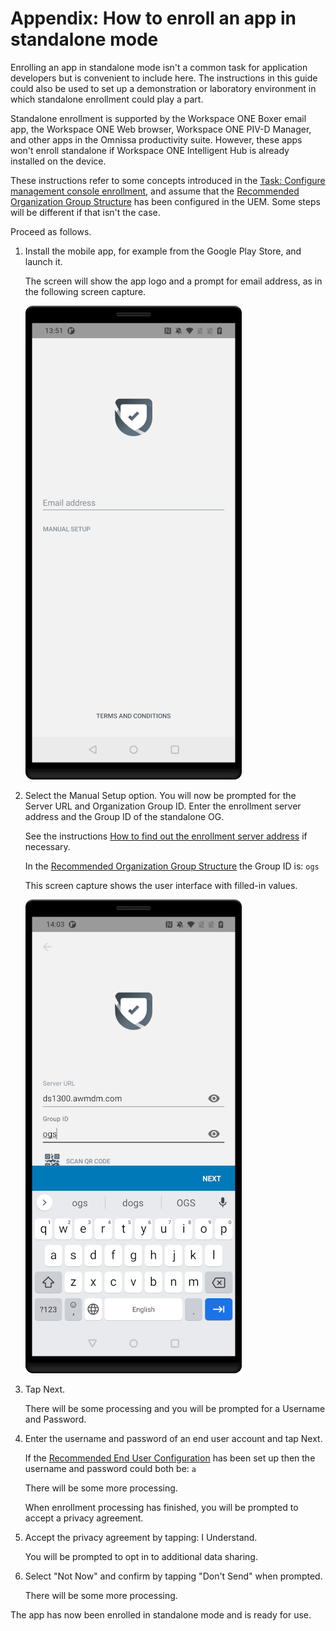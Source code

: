 # Appendix: How to enroll an app in standalone mode
Enrolling an app in standalone mode isn't a common task for application
developers but is convenient to include here. The instructions in this guide
could also be used to set up a demonstration or laboratory environment in which
standalone enrollment could play a part.

Standalone enrollment is supported by the Workspace ONE Boxer email app, the
Workspace ONE Web browser, Workspace ONE PIV-D Manager, and other apps in the
Omnissa productivity suite. However, these apps won't enroll standalone if
Workspace ONE Intelligent Hub is already installed on the device.

These instructions refer to some concepts introduced in the
[Task: Configure management console enrollment](../03Task_Configure-management-console-enrollment/readme.md),
and assume that the [Recommended Organization Group Structure](../03Task_Configure-management-console-enrollment/01Recommended-Organization-Group-Structure/readme.md)
has been configured in the UEM. Some steps will be different if that isn't the
case.

Proceed as follows.

1.  Install the mobile app, for example from the Google Play Store, and launch
    it.

    The screen will show the app logo and a prompt for email address, as in the
    following screen capture.

    ![**Screen Capture:** App logo and prompt](ScreenCapture_AppEmailPrompt.png)

2.  Select the Manual Setup option. You will now be prompted for the Server URL
    and Organization Group ID. Enter the enrollment server address and the Group
    ID of the standalone OG.
    
    See the instructions [How to find out the enrollment server address](../06Task_Enroll-a-developer-device/01How-to-find-out-the-enrollment-server-address/readme.md)
    if necessary.

    In the [Recommended Organization Group Structure](../03Task_Configure-management-console-enrollment/01Recommended-Organization-Group-Structure/readme.md)
    the Group ID is: `ogs`

    This screen capture shows the user interface with filled-in values.

    ![**Screen Capture:** Server and OG prompt](ScreenCapture_AppServerOGPrompt.png)

3.  Tap Next.

    There will be some processing and you will be prompted for a Username and
    Password.

4.  Enter the username and password of an end user account and tap Next.

    If the [Recommended End User Configuration](../05Task_Configure-end-users/01Recommended-End-User-Configuration/readme.md)
    has been set up then the username and password could both be: `a`

    There will be some more processing.

    When enrollment processing has finished, you will be prompted to accept a
    privacy agreement.

5.  Accept the privacy agreement by tapping: I Understand.

    You will be prompted to opt in to additional data sharing.

6.  Select "Not Now" and confirm by tapping "Don't Send" when prompted.

    There will be some more processing.

The app has now been enrolled in standalone mode and is ready for use.

